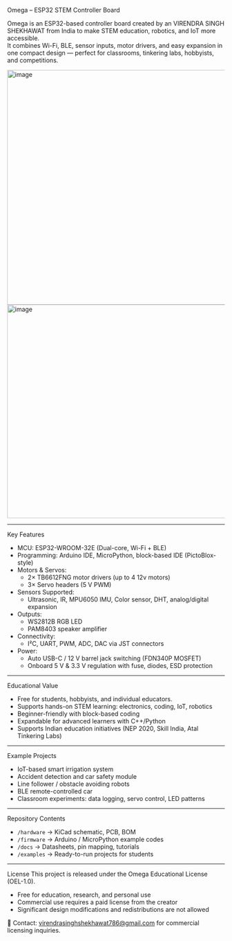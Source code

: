 Omega – ESP32 STEM Controller Board

Omega is an ESP32-based controller board created by an VIRENDRA SINGH SHEKHAWAT from India to make STEM education, robotics, and IoT more accessible.  
It combines Wi-Fi, BLE, sensor inputs, motor drivers, and easy expansion in one compact design — perfect for classrooms, tinkering labs, hobbyists, and competitions.

<img width="652" height="542" alt="image" src="https://github.com/user-attachments/assets/c7a9f668-165d-4f9a-92bf-6b630b7d200d" />
  
<img width="636" height="493" alt="image" src="https://github.com/user-attachments/assets/40634b1c-cd7f-4491-af7a-36043c6c1dbc" />

---

Key Features
- MCU: ESP32-WROOM-32E (Dual-core, Wi-Fi + BLE)
- Programming: Arduino IDE, MicroPython, block-based IDE (PictoBlox-style)
- Motors & Servos:
  - 2× TB6612FNG motor drivers (up to 4 12v motors)
  - 3× Servo headers (5 V PWM)
- Sensors Supported:
  - Ultrasonic, IR, MPU6050 IMU, Color sensor, DHT, analog/digital expansion
- Outputs:
  - WS2812B RGB LED
  - PAM8403 speaker amplifier
- Connectivity:
  - I²C, UART, PWM, ADC, DAC via JST connectors
- Power:
  - Auto USB-C / 12 V barrel jack switching (FDN340P MOSFET)
  - Onboard 5 V & 3.3 V regulation with fuse, diodes, ESD protection

---

 Educational Value
- Free for students, hobbyists, and individual educators.
- Supports hands-on STEM learning: electronics, coding, IoT, robotics
- Beginner-friendly with block-based coding
- Expandable for advanced learners with C++/Python
- Supports Indian education initiatives (NEP 2020, Skill India, Atal Tinkering Labs)

---

Example Projects
- IoT-based smart irrigation system  
- Accident detection and car safety module  
- Line follower / obstacle avoiding robots  
- BLE remote-controlled car  
- Classroom experiments: data logging, servo control, LED patterns  

---

 Repository Contents
- `/hardware` → KiCad schematic, PCB, BOM  
- `/firmware` → Arduino / MicroPython example codes  
- `/docs` → Datasheets, pin mapping, tutorials  
- `/examples` → Ready-to-run projects for students  

---

License
This project is released under the Omega Educational License (OEL-1.0).  
-  Free for education, research, and personal use  
-  Commercial use requires a paid license from the creator  
-  Significant design modifications and redistributions are not allowed  

📩 Contact: virendrasinghshekhawat786@gmail.com for commercial licensing inquiries.
